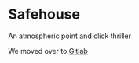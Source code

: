# Safehouse

An atmospheric point and click thriller

We moved over to [Gitlab](https://gitlab.com/d1314/safehouse/safehouse-design)
